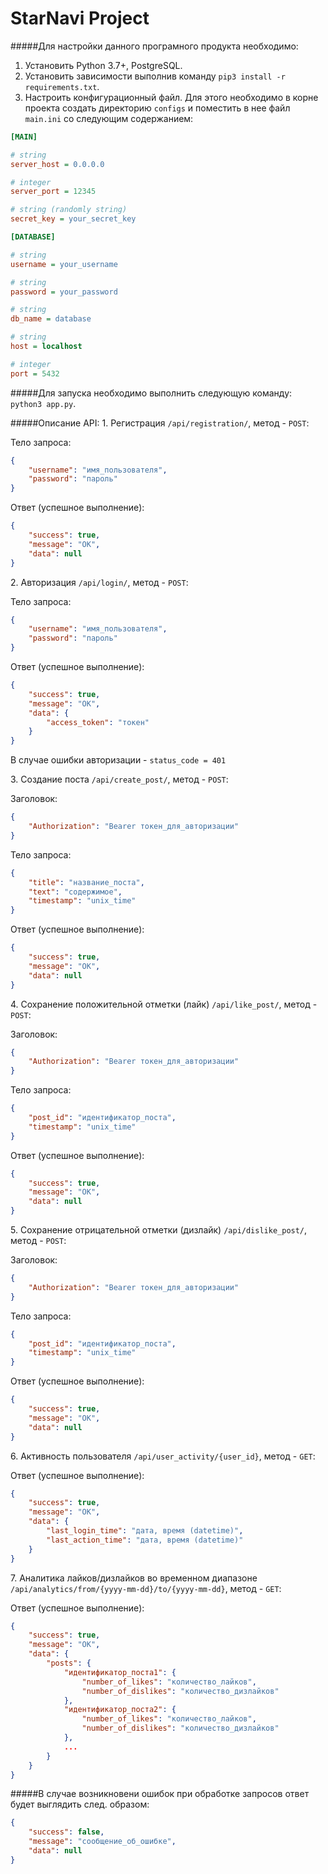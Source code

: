 # StarNavi Project

#####Для настройки данного програмного продукта необходимо:
1. Установить Python 3.7+, PostgreSQL.
2. Установить зависимости выполнив команду `pip3 install -r requirements.txt`.
3. Настроить конфигурационный файл. Для этого необходимо в корне проекта создать директорию `configs` и поместить в нее файл `main.ini` со следующим содержанием:
```ini
[MAIN]

# string
server_host = 0.0.0.0

# integer
server_port = 12345

# string (randomly string)
secret_key = your_secret_key

[DATABASE]

# string
username = your_username

# string
password = your_password

# string
db_name = database

# string
host = localhost

# integer
port = 5432
```

#####Для запуска необходимо выполнить следующую команду: `python3 app.py`.

#####Описание API:
1\. Регистрация `/api/registration/`, метод - `POST`:

Тело запроса: 
```json
{
    "username": "имя_пользователя", 
    "password": "пароль"
}
```
Ответ (успешное выполнение): 
```json
{
    "success": true, 
    "message": "OK", 
    "data": null
}
```
2\. Авторизация `/api/login/`, метод - `POST`:

Тело запроса: 
```json
{
    "username": "имя_пользователя", 
    "password": "пароль"
}
```
Ответ (успешное выполнение): 
```json
{
    "success": true, 
    "message": "OK", 
    "data": {
        "access_token": "токен"
    }
}
```
В случае ошибки авторизации - `status_code = 401`

3\. Создание поста `/api/create_post/`, метод - `POST`:

Заголовок:
```json
{
    "Authorization": "Bearer токен_для_авторизации"
}
```
Тело запроса: 
```json
{
    "title": "название_поста", 
    "text": "содержимое",
    "timestamp": "unix_time"
}
```
Ответ (успешное выполнение): 
```json
{
    "success": true, 
    "message": "OK", 
    "data": null
}
```
4\. Сохранение положительной отметки (лайк) `/api/like_post/`, метод - `POST`:

Заголовок:
```json
{
    "Authorization": "Bearer токен_для_авторизации"
}
```
Тело запроса: 
```json
{
    "post_id": "идентификатор_поста", 
    "timestamp": "unix_time"
}
```
Ответ (успешное выполнение): 
```json
{
    "success": true, 
    "message": "OK", 
    "data": null
}
```
5\. Сохранение отрицательной отметки (дизлайк) `/api/dislike_post/`, метод - `POST`:

Заголовок:
```json
{
    "Authorization": "Bearer токен_для_авторизации"
}
```
Тело запроса: 
```json
{
    "post_id": "идентификатор_поста", 
    "timestamp": "unix_time"
}
```
Ответ (успешное выполнение): 
```json
{
    "success": true, 
    "message": "OK", 
    "data": null
}
```
6\. Активность пользователя `/api/user_activity/{user_id}`, метод - `GET`:

Ответ (успешное выполнение): 
```json
{
    "success": true, 
    "message": "OK", 
    "data": {
        "last_login_time": "дата, время (datetime)",
        "last_action_time": "дата, время (datetime)"
    }
}
```
7\. Аналитика лайков/дизлайков во временном диапазоне `/api/analytics/from/{yyyy-mm-dd}/to/{yyyy-mm-dd}`, метод - `GET`:

Ответ (успешное выполнение): 
```json
{
    "success": true, 
    "message": "OK", 
    "data": {
        "posts": {
            "идентификатор_поста1": {
                "number_of_likes": "количество_лайков",
                "number_of_dislikes": "количество_дизлайков"
            },
            "идентификатор_поста2": {
                "number_of_likes": "количество_лайков",
                "number_of_dislikes": "количество_дизлайков"
            },
            ...
        }   
    }
}
```

#####В случае возникновени ошибок при обработке запросов ответ будет выглядить след. образом:
```json
{
    "success": false, 
    "message": "сообщение_об_ошибке", 
    "data": null
}
```
